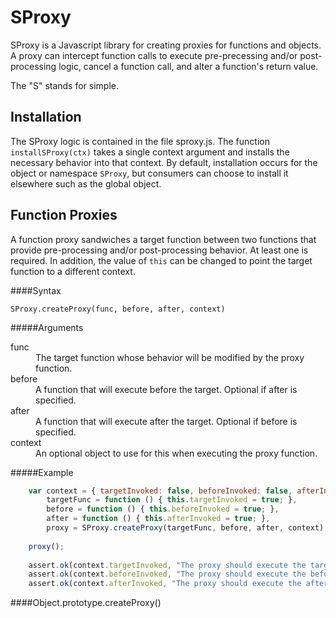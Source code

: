 SProxy
======

SProxy is a Javascript library for creating proxies for functions and objects. A proxy can intercept function calls to execute pre-precessing and/or post-processing logic, cancel a function call, and alter a function's return value.

The "S" stands for simple.

Installation
------------

The SProxy logic is contained in the file sproxy.js. The function `installSProxy(ctx)` takes a single context argument and installs the necessary behavior into that context. By default, installation occurs for the object or namespace `SProxy`, but consumers can choose to install it elsewhere such as the global object.

Function Proxies
----------------

A function proxy sandwiches a target function between two functions that provide pre-processing and/or post-processing behavior. At least one is required. In addition, the value of `this` can be changed to point the target function to a different context.

####Syntax

    SProxy.createProxy(func, before, after, context)

#####Arguments

<dl>
  <dt>func</dt>
  <dd>The target function whose behavior will be modified by the proxy function.</dd>
  <dt>before</dt>
  <dd>A function that will execute before the target. Optional if after is specified.</dd>
  <dt>after</dt>
  <dd>A function that will execute after the target. Optional if before is specified.</dd>
  <dt>context</dt>
  <dd>An optional object to use for this when executing the proxy function.</dd>
</dl>


#####Example

```Javascript
    var context = { targetInvoked: false, beforeInvoked: false, afterInvoked: false },
        targetFunc = function () { this.targetInvoked = true; },
        before = function () { this.beforeInvoked = true; },
        after = function () { this.afterInvoked = true; },
        proxy = SProxy.createProxy(targetFunc, before, after, context);
        
    proxy();
    
    assert.ok(context.targetInvoked, "The proxy should execute the target function.");
    assert.ok(context.beforeInvoked, "The proxy should execute the before function.");
    assert.ok(context.afterInvoked, "The proxy should execute the after function.");
```


####Object.prototype.createProxy()
